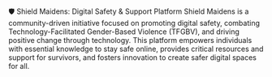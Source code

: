 🛡️ Shield Maidens: Digital Safety & Support Platform
Shield Maidens is a community-driven initiative focused on promoting digital safety, combating Technology-Facilitated Gender-Based Violence (TFGBV), and driving positive change through technology. This platform empowers individuals with essential knowledge to stay safe online, provides critical resources and support for survivors, and fosters innovation to create safer digital spaces for all.
